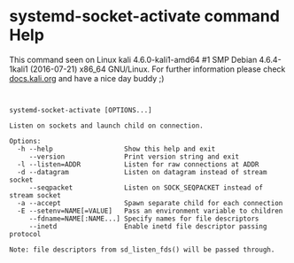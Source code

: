 # systemd-socket-activate command Help

 This command seen on Linux kali 4.6.0-kali1-amd64 #1 SMP Debian 4.6.4-1kali1 (2016-07-21) x86_64 GNU/Linux. For further information please check [docs.kali.org](docs.kali.org) and have a nice day buddy ;) 

~~~


systemd-socket-activate [OPTIONS...]

Listen on sockets and launch child on connection.

Options:
  -h --help                  Show this help and exit
     --version               Print version string and exit
  -l --listen=ADDR           Listen for raw connections at ADDR
  -d --datagram              Listen on datagram instead of stream socket
     --seqpacket             Listen on SOCK_SEQPACKET instead of stream socket
  -a --accept                Spawn separate child for each connection
  -E --setenv=NAME[=VALUE]   Pass an environment variable to children
     --fdname=NAME[:NAME...] Specify names for file descriptors
     --inetd                 Enable inetd file descriptor passing protocol

Note: file descriptors from sd_listen_fds() will be passed through.

~~~

